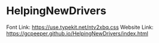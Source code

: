 # HelpingNewDrivers
 Font Link: https://use.typekit.net/ntv2xbq.css
 Website Link: https://gcpeeper.github.io/HelpingNewDrivers/index.html
 
